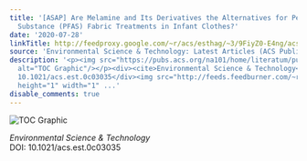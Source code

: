 ```yaml
---
title: '[ASAP] Are Melamine and Its Derivatives the Alternatives for Per- and Polyfluoroalkyl
  Substance (PFAS) Fabric Treatments in Infant Clothes?'
date: '2020-07-28'
linkTitle: http://feedproxy.google.com/~r/acs/esthag/~3/9FiyZ0-E4ng/acs.est.0c03035
source: 'Environmental Science & Technology: Latest Articles (ACS Publications)'
description: '<p><img src="https://pubs.acs.org/na101/home/literatum/publisher/achs/journals/content/esthag/0/esthag.ahead-of-print/acs.est.0c03035/20200728/images/medium/es0c03035_0005.gif"
  alt="TOC Graphic"/></p><div><cite>Environmental Science & Technology</cite></div><div>DOI:
  10.1021/acs.est.0c03035</div><img src="http://feeds.feedburner.com/~r/acs/esthag/~4/9FiyZ0-E4ng"
  height="1" width="1" ...'
disable_comments: true
---
```

<p><img src="https://pubs.acs.org/na101/home/literatum/publisher/achs/journals/content/esthag/0/esthag.ahead-of-print/acs.est.0c03035/20200728/images/medium/es0c03035_0005.gif" alt="TOC Graphic"/></p><div><cite>Environmental Science & Technology</cite></div><div>DOI: 10.1021/acs.est.0c03035</div><img src="http://feeds.feedburner.com/~r/acs/esthag/~4/9FiyZ0-E4ng" height="1" width="1" ...